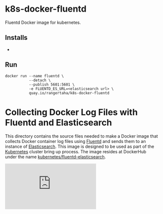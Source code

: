 # k8s-docker-fluentd

Fluentd Docker image for kubernetes.

## Installs

* []()


## Run

```
docker run --name fluentd \
           --detach \
           --publish 5601:5601 \
           -e FLUENTD_ES_URL=<elasticsearch url> \
           quay.io/rangertaha/k8s-docker-fluentd
```


# Collecting Docker Log Files with Fluentd and Elasticsearch
This directory contains the source files needed to make a Docker image
that collects Docker container log files using [Fluentd](http://www.fluentd.org/)
and sends them to an instance of [Elasticsearch](http://www.elasticsearch.org/).
This image is designed to be used as part of the [Kubernetes](https://github.com/kubernetes/kubernetes)
cluster bring up process. The image resides at DockerHub under the name
[kubernetes/fluentd-elasticsearch](https://registry.hub.docker.com/u/kubernetes/fluentd-elasticsearch/).


[![Analytics](https://kubernetes-site.appspot.com/UA-36037335-10/GitHub/cluster/addons/fluentd-elasticsearch/fluentd-es-image/README.md?pixel)]()



